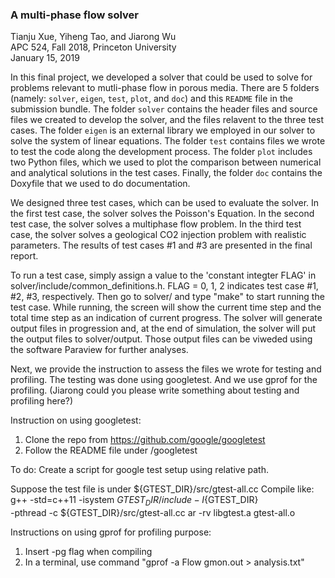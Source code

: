 ### A multi-phase flow solver
Tianju Xue, Yiheng Tao, and Jiarong Wu <br>
APC 524, Fall 2018, Princeton University <br>
January 15, 2019

In this final project, we developed a solver that could be used to solve for problems relevant to mutli-phase flow in porous media. There are 5 folders (namely: `solver`, `eigen`, `test`, `plot`, and `doc`) and this `README` file in the submission bundle. The folder `solver` contains the header files and source files we created to develop the solver, and the files relavent to the three test cases. The folder `eigen` is an external library we employed in our solver to solve the system of linear equations. The folder `test` contains files we wrote to test the code along the development process. The folder `plot` includes two Python files, which we used to plot the comparison between numerical and analytical solutions in the test cases. Finally, the folder `doc` contains the Doxyfile that we used to do documentation. 

We designed three test cases, which can be used to evaluate the solver. In the first test case, the solver solves the Poisson's Equation. In the second test case, the solver solves a multiphase flow problem. In the third test case, the solver solves a geological CO2 injection problem with realistic parameters. The results of test cases #1 and #3 are presented in the final report. 

To run a test case, simply assign a value to the 'constant integter FLAG' in solver/include/common_definitions.h. FLAG = 0, 1, 2 indicates test case #1, #2, #3, respectively. Then go to solver/ and type "make" to start running the test case. While running, the screen will show the current time step and the total time step as an indication of current progress. The solver will generate output files in progression and, at the end of simulation, the solver will put the output files to solver/output. Those output files can be viweded using the software Paraview for further analyses.

Next, we provide the instruction to assess the files we wrote for testing and profiling. The testing was done using googletest. And we use gprof for the profiling. (Jiarong could you please write something about testing and profiling here?)







Instruction on using googletest:

1. Clone the repo from https://github.com/google/googletest
2. Follow the README file under /googletest

To do:
Create a script for google test setup using relative path.

Suppose the test file is under ${GTEST_DIR}/src/gtest-all.cc
Compile like:
g++ -std=c++11 -isystem ${GTEST_DIR}/include -I${GTEST_DIR} \
    -pthread -c ${GTEST_DIR}/src/gtest-all.cc
ar -rv libgtest.a gtest-all.o


Instructions on using gprof for profiling purpose:
1. Insert -pg flag when compiling
2. In a terminal, use command "gprof -a Flow gmon.out > analysis.txt"
